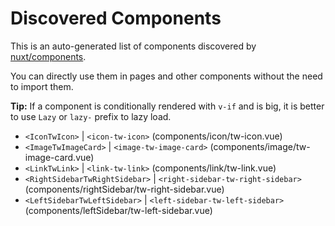 # Discovered Components

This is an auto-generated list of components discovered by [nuxt/components](https://github.com/nuxt/components).

You can directly use them in pages and other components without the need to import them.

**Tip:** If a component is conditionally rendered with `v-if` and is big, it is better to use `Lazy` or `lazy-` prefix to lazy load.

- `<IconTwIcon>` | `<icon-tw-icon>` (components/icon/tw-icon.vue)
- `<ImageTwImageCard>` | `<image-tw-image-card>` (components/image/tw-image-card.vue)
- `<LinkTwLink>` | `<link-tw-link>` (components/link/tw-link.vue)
- `<RightSidebarTwRightSidebar>` | `<right-sidebar-tw-right-sidebar>` (components/rightSidebar/tw-right-sidebar.vue)
- `<LeftSidebarTwLeftSidebar>` | `<left-sidebar-tw-left-sidebar>` (components/leftSidebar/tw-left-sidebar.vue)
